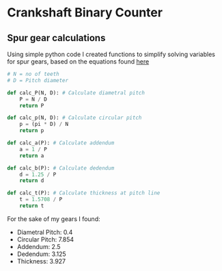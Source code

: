 # Crankshaft Binary Counter

## Spur gear calculations

Using simple python code I created functions to simplify solving variables for spur gears, based on the equations found [here](https://www.engineersedge.com/gear_formula.htm)
```py
# N = no of teeth
# D = Pitch diameter

def calc_P(N, D): # Calculate diametral pitch
    P = N / D
    return P

def calc_p(N, D): # Calculate circular pitch
    p = (pi * D) / N
    return p

def calc_a(P): # Calculate addendum
    a = 1 / P
    return a

def calc_b(P): # Calculate dedendum
    d = 1.25 / P
    return d

def calc_t(P): # Calculate thickness at pitch line
    t = 1.5708 / P
    return t
```
For the sake of my gears I found:
- Diametral Pitch: 0.4
- Circular Pitch: 7.854
- Addendum: 2.5
- Dedendum: 3.125
- Thickness: 3.927